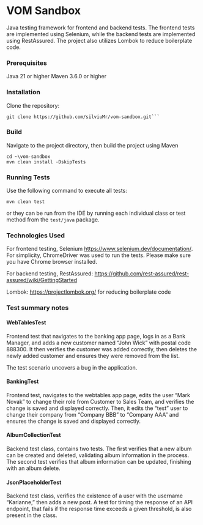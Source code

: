 # VOM Sandbox

Java testing framework for frontend and backend tests.
The frontend tests are implemented using Selenium, while the backend tests are implemented using
RestAssured. The project also utilizes Lombok to reduce boilerplate code.

### Prerequisites

Java 21 or higher
Maven 3.6.0 or higher

### Installation

Clone the repository:

```
git clone https://github.com/silviuMr/vom-sandbox.git```
```

### Build

Navigate to the project directory, then build the project using Maven

```
cd ~\vom-sandbox
mvn clean install -DskipTests
```

### Running Tests

Use the following command to execute all tests:

```
mvn clean test
```

or they can be run from the IDE by running each individual class or test method from the `test/java`
package.

### Technologies Used

For frontend testing, Selenium https://www.selenium.dev/documentation/. For simplicity, ChromeDriver
was used to run the tests. Please make sure you have Chrome browser installed.

For backend testing, RestAssured: https://github.com/rest-assured/rest-assured/wiki/GettingStarted

Lombok: https://projectlombok.org/ for reducing boilerplate code

### Test summary notes

#### WebTablesTest

Frontend test that navigates to the banking app page, logs in as a Bank Manager, and adds a new
customer named
“John Wick” with postal code 888300. It then verifies the customer was added correctly, then deletes
the newly added customer and ensures they were removed from the list.

The test scenario uncovers a bug in the application.

#### BankingTest

Frontend test, navigates to the webtables app page, edits the user “Mark Novak” to change their role
from
Customer to Sales Team, and verifies the change is saved and displayed correctly. Then, it edits the
“test” user to change their company from “Company BBB” to “Company AAA” and ensures the change is
saved and displayed correctly.

#### AlbumCollectionTest

Backend test class, contains two tests. The first verifies that a new album can be created and
deleted,
validating album information in the process. The second test verifies that album information can be
updated, finishing with an album delete.

#### JsonPlaceholderTest

Backend test class, verifies the existence of a user with the username “Karianne,” then adds a new
post. A test for timing the response of an API endpoint, that fails if the response time exceeds a
given threshold, is also present in the class.
